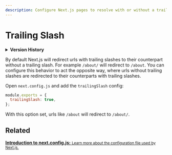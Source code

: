 ```yaml
---
description: Configure Next.js pages to resolve with or without a trailing slash.
---
```


# Trailing Slash

<details>
  <summary><b>Version History</b></summary>

| Version  | Changes               |
| -------- | --------------------- |
| `v9.5.0` | Trailing Slash added. |

</details>

By default Next.js will redirect urls with trailing slashes to their counterpart without a trailing slash. For example `/about/` will redirect to `/about`. You can configure this behavior to act the opposite way, where urls without trailing slashes are redirected to their counterparts with trailing slashes.

Open `next.config.js` and add the `trailingSlash` config:

```js
module.exports = {
  trailingSlash: true,
};
```

With this option set, urls like `/about` will redirect to `/about/`.

## Related

<div class="card">
  <a href="/docs/api-reference/next.config.js/introduction.md">
    <b>Introduction to next.config.js:</b>
    <small>Learn more about the configuration file used by Next.js.</small>
  </a>
</div>
